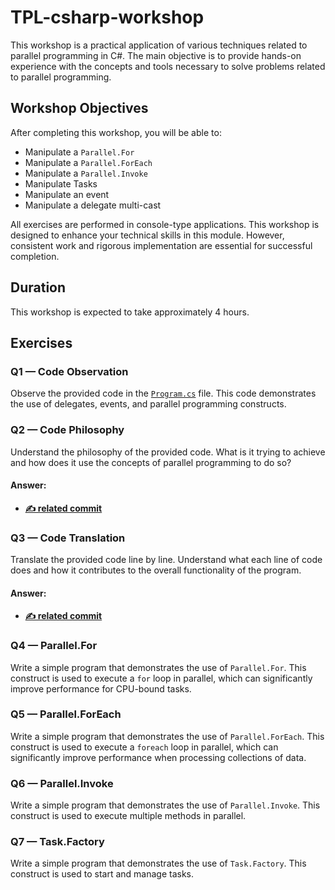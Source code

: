 ﻿# TPL-csharp-workshop

This workshop is a practical application of various techniques related to parallel programming in C#. The main objective is to provide hands-on experience with the concepts and tools necessary to solve problems related to parallel programming.

## Workshop Objectives

After completing this workshop, you will be able to:

- Manipulate a `Parallel.For`
- Manipulate a `Parallel.ForEach`
- Manipulate a `Parallel.Invoke`
- Manipulate Tasks
- Manipulate an event
- Manipulate a delegate multi-cast

All exercises are performed in console-type applications. This workshop is designed to enhance your technical skills in this module. However, consistent work and rigorous implementation are essential for successful completion.

## Duration

This workshop is expected to take approximately 4 hours.

## Exercises

### Q1 — Code Observation

Observe the provided code in the [`Program.cs`](https://github.com/sikatikenmogne/TPL-csharp-workshop/commit/ba841952320025a2d565df6f4146fbba2fb42fdd?diff=unified&w=0#diff-0b69b473fe937040615d69f606751f61ddbc2e3a1849360ff2456c22afe88c0b) file. This code demonstrates the use of delegates, events, and parallel programming constructs.

### Q2 — Code Philosophy

Understand the philosophy of the provided code. What is it trying to achieve and how does it use the concepts of parallel programming to do so?

#### Answer:
- **[✍️ related commit](https://github.com/sikatikenmogne/TPL-csharp-workshop/tree/2-code-philosophy?tab=readme-ov-file#answer)**

### Q3 — Code Translation

Translate the provided code line by line. Understand what each line of code does and how it contributes to the overall functionality of the program.

#### Answer:
- **[✍️ related commit](https://github.com/sikatikenmogne/TPL-csharp-workshop/commit/745385944a1d6d6db7a35e16835cb0e7833d73d1?diff=unified&w=1)**

### Q4 — Parallel.For

Write a simple program that demonstrates the use of `Parallel.For`. This construct is used to execute a `for` loop in parallel, which can significantly improve performance for CPU-bound tasks.

### Q5 — Parallel.ForEach

Write a simple program that demonstrates the use of `Parallel.ForEach`. This construct is used to execute a `foreach` loop in parallel, which can significantly improve performance when processing collections of data.

### Q6 — Parallel.Invoke

Write a simple program that demonstrates the use of `Parallel.Invoke`. This construct is used to execute multiple methods in parallel.

### Q7 — Task.Factory

Write a simple program that demonstrates the use of `Task.Factory`. This construct is used to start and manage tasks.